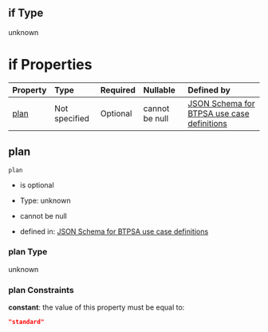 ## if Type

unknown

# if Properties

| Property      | Type          | Required | Nullable       | Defined by                                                                                                                                                                                                                                    |
| :------------ | :------------ | :------- | :------------- | :-------------------------------------------------------------------------------------------------------------------------------------------------------------------------------------------------------------------------------------------- |
| [plan](#plan) | Not specified | Optional | cannot be null | [JSON Schema for BTPSA use case definitions](btpsa-usecase-properties-services-items-allof-1-then-allof-111-then-allof-1-if-properties-plan.md "undefined#/properties/services/items/allOf/1/then/allOf/111/then/allOf/1/if/properties/plan") |

## plan



`plan`

*   is optional

*   Type: unknown

*   cannot be null

*   defined in: [JSON Schema for BTPSA use case definitions](btpsa-usecase-properties-services-items-allof-1-then-allof-111-then-allof-1-if-properties-plan.md "undefined#/properties/services/items/allOf/1/then/allOf/111/then/allOf/1/if/properties/plan")

### plan Type

unknown

### plan Constraints

**constant**: the value of this property must be equal to:

```json
"standard"
```
